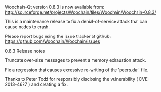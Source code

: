 Woochain-Qt version 0.8.3 is now available from:
  http://sourceforge.net/projects/Woochain/files/Woochain/Woochain-0.8.3/

This is a maintenance release to fix a denial-of-service attack that
can cause nodes to crash.

Please report bugs using the issue tracker at github:
  https://github.com/Woochain/Woochain/issues

0.8.3 Release notes

Truncate over-size messages to prevent a memory exhaustion attack.

Fix a regression that causes excessive re-writing of the 'peers.dat' file.


Thanks to Peter Todd for responsibly disclosing the vulnerability
( CVE-2013-4627 ) and creating a fix.
